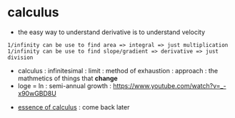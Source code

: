 # calculus
- the easy way to understand derivative is to understand velocity
```
1/infinity can be use to find area => integral => just multiplication
1/infinity can be use to find slope/gradient => derivative => just division
```
- calculus : infinitesimal : limit : method of exhaustion : approach : the mathmetics of things that __change__ 
- loge = ln : semi-annual growth : https://www.youtube.com/watch?v=_-x90wGBD8U


* [essence of calculus](essence-of-calculus) : come back later
